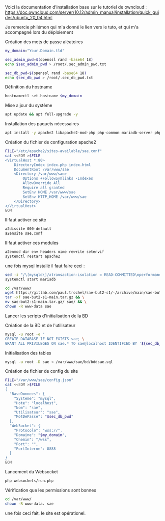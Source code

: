 Voici la documentation d'installation base sur le tutoriel de owncloud :
https://doc.owncloud.com/server/10.12/admin_manual/installation/quick_guides/ubuntu_20_04.html

Je remercie philémon qui m'a donné le lien vers le tuto, et qui m'a accompagné lors du déploiement

Création des mots de passe aléatoires
```bash
my_domain="Your.Domain.tld"

sec_admin_pwd=$(openssl rand -base64 18)
echo $sec_admin_pwd > /root/.sec_admin_pwd.txt

sec_db_pwd=$(openssl rand -base64 18)
echo $sec_db_pwd > /root/.sec_db_pwd.txt
``` 

Définition du hostname
```bash
hostnamectl set-hostname $my_domain
```

Mise a jour du système
```bash
apt update && apt full-upgrade -y
```

Installation des paquets nécessaires
```bash
apt install -y apache2 libapache2-mod-php php-common mariadb-server php-json php-mysql php-gd wget
```


Création du fichier de configuration apache2
```bash
FILE="/etc/apache2/sites-available/sae.conf"
cat <<EOM >$FILE
<VirtualHost *:80>
	DirectoryIndex index.php index.html
	DocumentRoot /var/www/sae
	<Directory /var/www/sae>
		Options +FollowSymlinks -Indexes
		AllowOverride All
		Require all granted
		SetEnv HOME /var/www/sae
		SetEnv HTTP_HOME /var/www/sae
	</Directory>
</VirtualHost>
EOM
```

Il faut activer ce site
```bash
a2dissite 000-default
a2ensite sae.conf
```

Il faut activer ces modules
```bash
a2enmod dir env headers mime rewrite setenvif
systemctl restart apache2
```



une fois mysql installé il faut faire ceci :
```bash
sed -i "/\[mysqld\]/atransaction-isolation = READ-COMMITTED\nperformance_schema = on" /etc/mysql/mariadb.conf.d/50-server.cnf
systemctl start mariadb
```



```bash
cd /var/www/
wget https://gitlab.com/paul.trochel/sae-but2-s1/-/archive/main/sae-but2-s1-main.tar.gz && \
tar -xf sae-but2-s1-main.tar.gz && \
mv sae-but2-s1-main.tar.gz/ sae/ && \
chown -R www-data sae
```

Lancer les scripts d'initialisation de la BD

Création de la BD et de l'utilisateur
```bash
mysql -u root -e "
CREATE DATABASE IF NOT EXISTS sae; \
GRANT ALL PRIVILEGES ON sae.* TO sae@localhost IDENTIFIED BY '${sec_db_pwd}';"
```

Initialisation des tables
```bash
mysql -u root -D sae < /var/www/sae/bd/bddsae.sql
```

Création de fichier de config du site
```bash
FILE="/var/www/sae/config.json"
cat <<EOM >$FILE
{
  "BaseDonnees": {
    "Systeme": "mysql",
    "Hote": "localhost",
    "Nom": "sae",
    "Utilisateur": "sae",
    "MotDePasse": "$sec_db_pwd"
  },
  "WebSocket": {
    "Protocole": "wss://",
    "Domaine": "$my_domain",
    "Chemin": "/wss",
    "Port": "",
    "PortInterne": 8888
  }
}
EOM
```

Lancement du Websocket
```bash
php websockets/run.php
```


Vérification que les permissions sont bonnes
```bash
cd /var/www/
chown -R www-data. sae
```


une fois ceci fait, le site est opérationel.